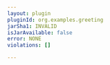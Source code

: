 ```yaml
---
layout: plugin
pluginId: org.examples.greeting
jarSha1: INVALID
isJarAvailable: false
error: NONE
violations: []

---
```


